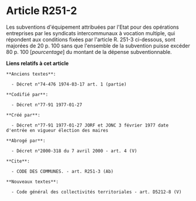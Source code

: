 # Article R251-2

Les subventions d'équipement attribuées par l'Etat pour des opérations entreprises par les syndicats intercommunaux à
vocation multiple, qui répondent aux conditions fixées par l'article R. 251-3 ci-dessous, sont majorées de 20 p. 100 sans que
l'ensemble de la subvention puisse excéder 80 p. 100 [*pourcentage*] du montant de la dépense subventionnable.

**Liens relatifs à cet article**

	**Anciens textes**:

	  - Décret n°74-476 1974-03-17 art. 1 (partie)

	**Codifié par**:

	  - Décret n°77-91 1977-01-27

	**Créé par**:

	  - Décret n°77-91 1977-01-27 JORF et JONC 3 février 1977 date d'entrée en vigueur élection des maires

	**Abrogé par**:

	  - Décret n°2000-318 du 7 avril 2000 - art. 4 (V)

	**Cite**:

	  - CODE DES COMMUNES. - art. R251-3 (Ab)

	**Nouveaux textes**:

	  - Code général des collectivités territoriales - art. D5212-8 (V)
